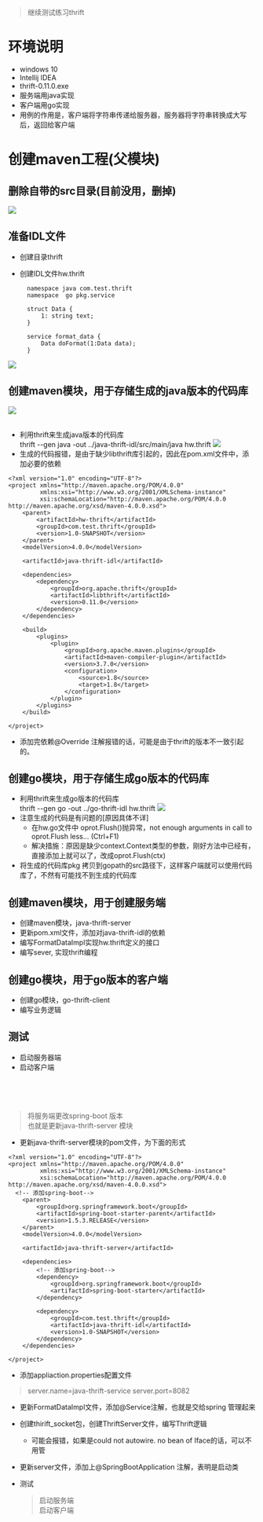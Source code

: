    >继续测试练习thrift  
# 环境说明  
- windows 10
- Intellij IDEA  
- thrift-0.11.0.exe
- 服务端用java实现  
- 客户端用go实现  
- 用例的作用是，客户端将字符串传递给服务器，服务器将字符串转换成大写后，返回给客户端
 
# 创建maven工程(父模块)
## 删除自带的src目录(目前没用，删掉)  
![](https://note.youdao.com/yws/public/resource/9c8584c6ec980aee585665c38a65bf9d/xmlnote/E000C835DF3D4A26B1EAE6EC85E33C77/20070)
## 准备IDL文件
- 创建目录thrift
- 创建IDL文件hw.thrift  

        namespace java com.test.thrift
        namespace  go pkg.service
        
        struct Data {
            1: string text;
        }
        
        service format_data {
            Data doFormat(1:Data data);
        }
![](https://note.youdao.com/yws/public/resource/9c8584c6ec980aee585665c38a65bf9d/xmlnote/B6151F77E7244F45B5F78DE2DB34CDE9/20072)

## 创建maven模块，用于存储生成的java版本的代码库  
![](https://note.youdao.com/yws/public/resource/9c8584c6ec980aee585665c38a65bf9d/xmlnote/861C5531ABCB4C6CBD1F3A269AB4B323/20074)  
&nbsp;
&nbsp;
- 利用thrift来生成java版本的代码库  
    thrift --gen java -out ../java-thrift-idl/src/main/java hw.thrift
![](https://note.youdao.com/yws/public/resource/9c8584c6ec980aee585665c38a65bf9d/xmlnote/6D5E4FA87B0B4B67B2E15B6F89E7E2E5/20076)
- 生成的代码报错，是由于缺少libthrift库引起的，因此在pom.xml文件中，添加必要的依赖  
```
<?xml version="1.0" encoding="UTF-8"?>
<project xmlns="http://maven.apache.org/POM/4.0.0"
         xmlns:xsi="http://www.w3.org/2001/XMLSchema-instance"
         xsi:schemaLocation="http://maven.apache.org/POM/4.0.0 http://maven.apache.org/xsd/maven-4.0.0.xsd">
    <parent>
        <artifactId>hw-thrift</artifactId>
        <groupId>com.test.thrift</groupId>
        <version>1.0-SNAPSHOT</version>
    </parent>
    <modelVersion>4.0.0</modelVersion>

    <artifactId>java-thrift-idl</artifactId>

    <dependencies>
        <dependency>
            <groupId>org.apache.thrift</groupId>
            <artifactId>libthrift</artifactId>
            <version>0.11.0</version>
        </dependency>
    </dependencies>

    <build>
        <plugins>
            <plugin>
                <groupId>org.apache.maven.plugins</groupId>
                <artifactId>maven-compiler-plugin</artifactId>
                <version>3.7.0</version>
                <configuration>
                    <source>1.8</source>
                    <target>1.8</target>
                </configuration>
            </plugin>
        </plugins>
    </build>

</project>
```   
- 添加完依赖@Override 注解报错的话，可能是由于thrift的版本不一致引起的。

## 创建go模块，用于存储生成go版本的代码库  
- 利用thrift来生成go版本的代码库  
    thrift --gen go  -out ../go-thrift-idl hw.thrift
![](https://note.youdao.com/yws/public/resource/9c8584c6ec980aee585665c38a65bf9d/xmlnote/42EAB0BE237340D6A8989EEF383753DE/20079)
- 注意生成的代码是有问题的[原因具体不详]  
  - 在hw.go文件中 oprot.Flush()抛异常，not enough arguments in call to oprot.Flush less... (Ctrl+F1)  
  - 解决措施：原因是缺少context.Context类型的参数，刚好方法中已经有，直接添加上就可以了，改成oprot.Flush(ctx)  
- 将生成的代码库pkg 拷贝到gopath的src路径下，这样客户端就可以使用代码库了，不然有可能找不到生成的代码库

## 创建maven模块，用于创建服务端  
- 创建maven模块，java-thrift-server 
- 更新pom.xml文件，添加对java-thrift-idl的依赖 
- 编写FormatDataImpl实现hw.thrift定义的接口
- 编写sever, 实现thrift编程

## 创建go模块，用于go版本的客户端  
- 创建go模块，go-thrift-client  
- 编写业务逻辑

## 测试  
- 启动服务器端 
- 启动客户端   

&nbsp;
&nbsp;  
&nbsp;  
&nbsp;  
  

> 将服务端更改spring-boot 版本  
> 也就是更新java-thrift-server 模块  

- 更新java-thrift-server模块的pom文件，为下面的形式  
```
<?xml version="1.0" encoding="UTF-8"?>
<project xmlns="http://maven.apache.org/POM/4.0.0"
         xmlns:xsi="http://www.w3.org/2001/XMLSchema-instance"
         xsi:schemaLocation="http://maven.apache.org/POM/4.0.0 http://maven.apache.org/xsd/maven-4.0.0.xsd">
  <!-- 添加spring-boot-->
    <parent>
        <groupId>org.springframework.boot</groupId>
        <artifactId>spring-boot-starter-parent</artifactId>
        <version>1.5.3.RELEASE</version>
    </parent>
    <modelVersion>4.0.0</modelVersion>

    <artifactId>java-thrift-server</artifactId>

    <dependencies>
        <!-- 添加spring-boot-->
        <dependency>
            <groupId>org.springframework.boot</groupId>
            <artifactId>spring-boot-starter</artifactId>
        </dependency>

        <dependency>
            <groupId>com.test.thrift</groupId>
            <artifactId>java-thrift-idl</artifactId>
            <version>1.0-SNAPSHOT</version>
        </dependency>
    </dependencies>

</project>

```  
- 添加appliaction.properties配置文件  
> server.name=java-thrift-service
  server.port=8082 

- 更新FormatDataImpl文件，添加@Service注解，也就是交给spring 管理起来  

- 创建thirift_socket包，创建ThriftServer文件，编写Thrift逻辑  
  - 可能会报错，如果是could not autowire. no bean of Iface的话，可以不用管  
- 更新server文件，添加上@SpringBootApplication 注解，表明是启动类   

- 测试
    > 启动服务端  
      启动客户端













